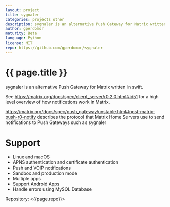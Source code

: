 ```yaml
---
layout: project
title: sygnaler
categories: projects other
description: sygnaler is an alternative Push Gateway for Matrix written in swift.
author: gperdomor
maturity: Beta
language: Python
license: MIT
repo: https://github.com/gperdomor/sygnaler
---
```


# {{ page.title }}
sygnaler is an alternative Push Gateway for Matrix written in swift.

See <https://matrix.org/docs/spec/client_server/r0.2.0.html#id51> for a high level overview of how notifications work in Matrix.

<https://matrix.org/docs/spec/push_gateway/unstable.html#post-matrix-push-r0-notify> describes the protocol that Matrix Home Servers use to send notifications to Push Gateways such as sygnaler

# Support
- Linux and macOS
- APNS authentication and certificate authentication
- Push and VOIP notifications
- Sandbox and production mode
- Multiple apps
- Support Android Apps
- Handle errors using MySQL Database

Repository: <{{page.repo}}>
